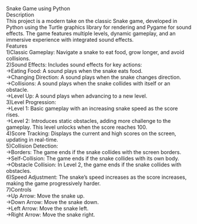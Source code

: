 Snake Game using Python    
Description  
This project is a modern take on the classic Snake game, developed in Python using the Turtle graphics library for rendering and Pygame for sound effects. The game features multiple levels, dynamic gameplay, and an immersive experience with integrated sound effects.    
Features  
1)Classic Gameplay: Navigate a snake to eat food, grow longer, and avoid collisions.  
2)Sound Effects: Includes sound effects for key actions:  
->Eating Food: A sound plays when the snake eats food.  
->Changing Direction: A sound plays when the snake changes direction.  
->Collisions: A sound plays when the snake collides with itself or an obstacle.  
->Level Up: A sound plays when advancing to a new level.  
3)Level Progression:  
->Level 1: Basic gameplay with an increasing snake speed as the score rises.  
->Level 2: Introduces static obstacles, adding more challenge to the gameplay. This level unlocks when the score reaches 100.  
4)Score Tracking: Displays the current and high scores on the screen, updating in real-time.  
5)Collision Detection:  
->Borders: The game ends if the snake collides with the screen borders.  
->Self-Collision: The game ends if the snake collides with its own body.  
->Obstacle Collision: In Level 2, the game ends if the snake collides with obstacles.  
6)Speed Adjustment: The snake’s speed increases as the score increases, making the game progressively harder.  
7)Controls  
->Up Arrow: Move the snake up.  
->Down Arrow: Move the snake down.  
->Left Arrow: Move the snake left.  
->Right Arrow: Move the snake right.  
  
